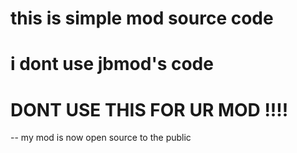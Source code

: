 # this is simple mod source code 
# i dont use jbmod's code 
# DONT USE THIS FOR UR MOD !!!!
-- my mod is now open source to the public 
